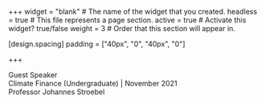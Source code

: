 +++ widget = "blank" # The name of the widget that you created. headless = true # This file represents a page section. active = true # Activate this widget? true/false weight = 3 # Order that this section will appear in.

[design.spacing] padding = ["40px", "0", "40px", "0"]

+++

Guest Speaker  
Climate Finance (Undergraduate) | November 2021  
Professor Johannes Stroebel
